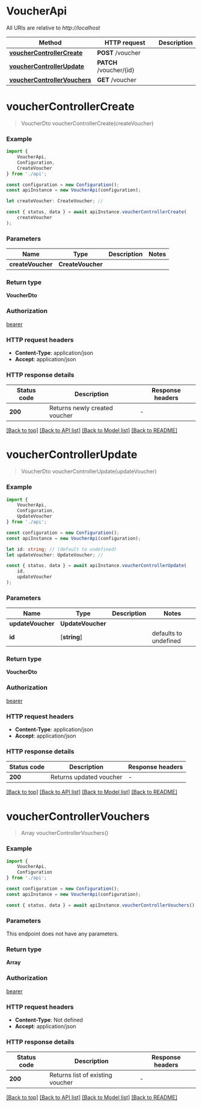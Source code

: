 # VoucherApi

All URIs are relative to *http://localhost*

|Method | HTTP request | Description|
|------------- | ------------- | -------------|
|[**voucherControllerCreate**](#vouchercontrollercreate) | **POST** /voucher | |
|[**voucherControllerUpdate**](#vouchercontrollerupdate) | **PATCH** /voucher/{id} | |
|[**voucherControllerVouchers**](#vouchercontrollervouchers) | **GET** /voucher | |

# **voucherControllerCreate**
> VoucherDto voucherControllerCreate(createVoucher)


### Example

```typescript
import {
    VoucherApi,
    Configuration,
    CreateVoucher
} from './api';

const configuration = new Configuration();
const apiInstance = new VoucherApi(configuration);

let createVoucher: CreateVoucher; //

const { status, data } = await apiInstance.voucherControllerCreate(
    createVoucher
);
```

### Parameters

|Name | Type | Description  | Notes|
|------------- | ------------- | ------------- | -------------|
| **createVoucher** | **CreateVoucher**|  | |


### Return type

**VoucherDto**

### Authorization

[bearer](../README.md#bearer)

### HTTP request headers

 - **Content-Type**: application/json
 - **Accept**: application/json


### HTTP response details
| Status code | Description | Response headers |
|-------------|-------------|------------------|
|**200** | Returns newly created voucher |  -  |

[[Back to top]](#) [[Back to API list]](../README.md#documentation-for-api-endpoints) [[Back to Model list]](../README.md#documentation-for-models) [[Back to README]](../README.md)

# **voucherControllerUpdate**
> VoucherDto voucherControllerUpdate(updateVoucher)


### Example

```typescript
import {
    VoucherApi,
    Configuration,
    UpdateVoucher
} from './api';

const configuration = new Configuration();
const apiInstance = new VoucherApi(configuration);

let id: string; // (default to undefined)
let updateVoucher: UpdateVoucher; //

const { status, data } = await apiInstance.voucherControllerUpdate(
    id,
    updateVoucher
);
```

### Parameters

|Name | Type | Description  | Notes|
|------------- | ------------- | ------------- | -------------|
| **updateVoucher** | **UpdateVoucher**|  | |
| **id** | [**string**] |  | defaults to undefined|


### Return type

**VoucherDto**

### Authorization

[bearer](../README.md#bearer)

### HTTP request headers

 - **Content-Type**: application/json
 - **Accept**: application/json


### HTTP response details
| Status code | Description | Response headers |
|-------------|-------------|------------------|
|**200** | Returns updated voucher |  -  |

[[Back to top]](#) [[Back to API list]](../README.md#documentation-for-api-endpoints) [[Back to Model list]](../README.md#documentation-for-models) [[Back to README]](../README.md)

# **voucherControllerVouchers**
> Array<VoucherDto> voucherControllerVouchers()


### Example

```typescript
import {
    VoucherApi,
    Configuration
} from './api';

const configuration = new Configuration();
const apiInstance = new VoucherApi(configuration);

const { status, data } = await apiInstance.voucherControllerVouchers();
```

### Parameters
This endpoint does not have any parameters.


### Return type

**Array<VoucherDto>**

### Authorization

[bearer](../README.md#bearer)

### HTTP request headers

 - **Content-Type**: Not defined
 - **Accept**: application/json


### HTTP response details
| Status code | Description | Response headers |
|-------------|-------------|------------------|
|**200** | Returns list of existing voucher |  -  |

[[Back to top]](#) [[Back to API list]](../README.md#documentation-for-api-endpoints) [[Back to Model list]](../README.md#documentation-for-models) [[Back to README]](../README.md)


